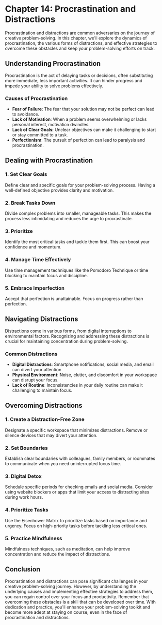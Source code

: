 Chapter 14: Procrastination and Distractions
============================================

Procrastination and distractions are common adversaries on the journey of creative problem-solving. In this chapter, we'll explore the dynamics of procrastination, the various forms of distractions, and effective strategies to overcome these obstacles and keep your problem-solving efforts on track.

Understanding Procrastination
-----------------------------

Procrastination is the act of delaying tasks or decisions, often substituting more immediate, less important activities. It can hinder progress and impede your ability to solve problems effectively.

### Causes of Procrastination

* **Fear of Failure**: The fear that your solution may not be perfect can lead to avoidance.
* **Lack of Motivation**: When a problem seems overwhelming or lacks personal interest, motivation dwindles.
* **Lack of Clear Goals**: Unclear objectives can make it challenging to start or stay committed to a task.
* **Perfectionism**: The pursuit of perfection can lead to paralysis and procrastination.

Dealing with Procrastination
----------------------------

### 1. Set Clear Goals

Define clear and specific goals for your problem-solving process. Having a well-defined objective provides clarity and motivation.

### 2. Break Tasks Down

Divide complex problems into smaller, manageable tasks. This makes the process less intimidating and reduces the urge to procrastinate.

### 3. Prioritize

Identify the most critical tasks and tackle them first. This can boost your confidence and momentum.

### 4. Manage Time Effectively

Use time management techniques like the Pomodoro Technique or time blocking to maintain focus and discipline.

### 5. Embrace Imperfection

Accept that perfection is unattainable. Focus on progress rather than perfection.

Navigating Distractions
-----------------------

Distractions come in various forms, from digital interruptions to environmental factors. Recognizing and addressing these distractions is crucial for maintaining concentration during problem-solving.

### Common Distractions

* **Digital Distractions**: Smartphone notifications, social media, and email can divert your attention.
* **Physical Environment**: Noise, clutter, and discomfort in your workspace can disrupt your focus.
* **Lack of Routine**: Inconsistencies in your daily routine can make it challenging to maintain focus.

Overcoming Distractions
-----------------------

### 1. Create a Distraction-Free Zone

Designate a specific workspace that minimizes distractions. Remove or silence devices that may divert your attention.

### 2. Set Boundaries

Establish clear boundaries with colleagues, family members, or roommates to communicate when you need uninterrupted focus time.

### 3. Digital Detox

Schedule specific periods for checking emails and social media. Consider using website blockers or apps that limit your access to distracting sites during work hours.

### 4. Prioritize Tasks

Use the Eisenhower Matrix to prioritize tasks based on importance and urgency. Focus on high-priority tasks before tackling less critical ones.

### 5. Practice Mindfulness

Mindfulness techniques, such as meditation, can help improve concentration and reduce the impact of distractions.

Conclusion
----------

Procrastination and distractions can pose significant challenges in your creative problem-solving journey. However, by understanding the underlying causes and implementing effective strategies to address them, you can regain control over your focus and productivity. Remember that overcoming these obstacles is a skill that can be developed over time. With dedication and practice, you'll enhance your problem-solving toolkit and become more adept at staying on course, even in the face of procrastination and distractions.
